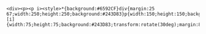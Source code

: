     <div><p><p i><style>*{background:#6592CF}div{margin:25 67;width:250;height:250;background:#243D83}p{width:150;height:150;background:#6592CF;transform:rotate(15deg);position:absolute;margin:50}[i]{width:75;height:75;background:#243D83;transform:rotate(30deg);margin:88
